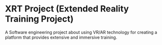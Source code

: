 # XRT Project (Extended Reality Training Project)

A Software engineering project about using VR/AR technology for creating a platform that provides extensive and immersive training.

